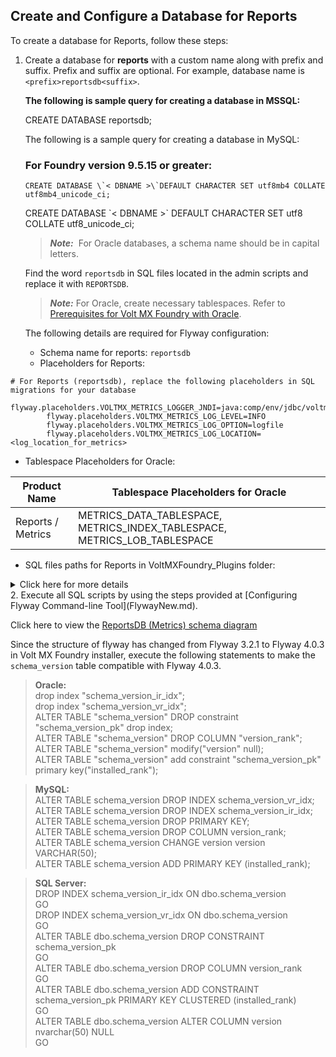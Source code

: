                               

Create and Configure a Database for Reports
-------------------------------------------

To create a database for Reports, follow these steps:

1.  Create a database for **reports** with a custom name along with prefix and suffix. Prefix and suffix are optional. For example, database name is `<prefix>reportsdb<suffix>`.
    
    **The following is sample query for creating a database in MSSQL:**
    
    CREATE DATABASE reportsdb;
    
    The following is a sample query for creating a database in MySQL:

    ### For Foundry version 9.5.15 or greater:

    ```
    CREATE DATABASE \`< DBNAME >\`DEFAULT CHARACTER SET utf8mb4 COLLATE utf8mb4_unicode_ci;
    ```
    CREATE DATABASE \`< DBNAME >\` DEFAULT CHARACTER SET utf8 COLLATE utf8\_unicode\_ci;
    
    > **_Note:_**  For Oracle databases, a schema name should be in capital letters.  
      
    Find the word `reportsdb` in SQL files located in the admin scripts and replace it with `REPORTSDB`.
    
    > **_Note:_** For Oracle, create necessary tablespaces. Refer to [Prerequisites for Volt MX Foundry with Oracle](Database_Prerequsites.md#prerequisites-for-volt-mx-foundry-with-oracle).
    
    The following details are required for Flyway configuration:
    
    *   Schema name for reports: `reportsdb`
    *   Placeholders for Reports:
```
# For Reports (reportsdb), replace the following placeholders in SQL migrations for your database
        flyway.placeholders.VOLTMX_METRICS_LOGGER_JNDI=java:comp/env/jdbc/voltmxreports
        flyway.placeholders.VOLTMX_METRICS_LOG_LEVEL=INFO
        flyway.placeholders.VOLTMX_METRICS_LOG_OPTION=logfile
        flyway.placeholders.VOLTMX_METRICS_LOG_LOCATION=<log_location_for_metrics> 
```
*   Tablespace Placeholders for Oracle:
        
| Product Name | Tablespace Placeholders for Oracle |
| --- | --- |
| Reports / Metrics | METRICS\_DATA\_TABLESPACE, METRICS\_INDEX\_TABLESPACE, METRICS\_LOB\_TABLESPACE |
        
*   SQL files paths for Reports in VoltMXFoundry\_Plugins folder:
        
        
<details close markdown="block"><summary>Click here for more details</summary>
        
| Path for SQL files in the VoltMXFoundry\_Plugins folder | Database | Component |
| --- | --- | --- |
| \\VoltMXFoundry\_Plugins\\middleware\\reportsdb\_mysql | MySQL | ReportsDB   |
| \\VoltMXFoundry\_Plugins\\middleware\\reportsdb\_oracle | Oracle |
| \\VoltMXFoundry\_Plugins\\middleware\\reportsdb\_mssql | SQL Server |
</details>       
2.  Execute all SQL scripts by using the steps provided at [Configuring Flyway Command-line Tool](FlywayNew.md).
    
Click here to view the [ReportsDB (Metrics) schema diagram](http://docs.voltmx.com/8_x_PDFs/MFSchema_Diagrams/metrics.png)
    

Since the structure of flyway has changed from Flyway 3.2.1 to Flyway 4.0.3 in Volt MX Foundry installer, execute the following statements to make the `schema_version` table compatible with Flyway 4.0.3.

>**Oracle:**  
drop index "schema\_version\_ir\_idx";  
drop index "schema\_version\_vr\_idx";  
ALTER TABLE "schema\_version" DROP constraint "schema\_version\_pk" drop index;  
ALTER TABLE "schema\_version" DROP COLUMN "version\_rank";  
ALTER TABLE "schema\_version" modify("version" null);  
ALTER TABLE "schema\_version" add constraint "schema\_version\_pk" primary key("installed\_rank");  
  
>**MySQL:**  
ALTER TABLE schema\_version DROP INDEX schema\_version\_vr\_idx;  
ALTER TABLE schema\_version DROP INDEX schema\_version\_ir\_idx;  
ALTER TABLE schema\_version DROP PRIMARY KEY;  
ALTER TABLE schema\_version DROP COLUMN version\_rank;  
ALTER TABLE schema\_version CHANGE version version VARCHAR(50);  
ALTER TABLE schema\_version ADD PRIMARY KEY (installed\_rank);  
  
  
>**SQL Server:**  
DROP INDEX schema\_version\_ir\_idx ON dbo.schema\_version  
GO  
DROP INDEX schema\_version\_vr\_idx ON dbo.schema\_version  
GO  
ALTER TABLE dbo.schema\_version DROP CONSTRAINT schema\_version\_pk  
GO  
ALTER TABLE dbo.schema\_version DROP COLUMN version\_rank  
GO  
ALTER TABLE dbo.schema\_version ADD CONSTRAINT schema\_version\_pk PRIMARY KEY CLUSTERED (installed\_rank)  
GO  
ALTER TABLE dbo.schema\_version ALTER COLUMN version nvarchar(50) NULL  
GO
